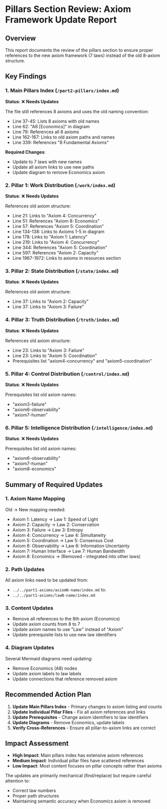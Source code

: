 # Pillars Section Review: Axiom Framework Update Report

## Overview
This report documents the review of the pillars section to ensure proper references to the new axiom framework (7 laws) instead of the old 8-axiom structure.

## Key Findings

### 1. Main Pillars Index (`/part2-pillars/index.md`)
**Status**: ❌ **Needs Updates**

The file still references 8 axioms and uses the old naming convention:
- Line 37-45: Lists 8 axioms with old names
- Line 62: "A8 [Economics]" in diagram
- Line 79: References all 8 axioms
- Line 162-167: Links to old axiom paths and names
- Line 339: References "8 Fundamental Axioms"

**Required Changes**:
- Update to 7 laws with new names
- Update all axiom links to use new paths
- Update diagram to remove Economics axiom

### 2. Pillar 1: Work Distribution (`/work/index.md`)
**Status**: ❌ **Needs Updates**

References old axiom structure:
- Line 21: Links to "Axiom 4: Concurrency"
- Line 51: References "Axiom 8: Economics"
- Line 57: References "Axiom 5: Coordination"
- Line 134-138: Links to Axioms 1-5 in diagram
- Line 178: Links to "Axiom 1: Latency"
- Line 219: Links to "Axiom 4: Concurrency"
- Line 344: References "Axiom 5: Coordination"
- Line 597: References "Axiom 2: Capacity"
- Line 1967-1972: Links to axioms in resources section

### 3. Pillar 2: State Distribution (`/state/index.md`)
**Status**: ❌ **Needs Updates**

References old axiom structure:
- Line 37: Links to "Axiom 2: Capacity"
- Line 37: Links to "Axiom 3: Failure"

### 4. Pillar 3: Truth Distribution (`/truth/index.md`)
**Status**: ❌ **Needs Updates**

References old axiom structure:
- Line 23: Links to "Axiom 3: Failure"
- Line 23: Links to "Axiom 5: Coordination"
- Prerequisites list "axiom4-concurrency" and "axiom5-coordination"

### 5. Pillar 4: Control Distribution (`/control/index.md`)
**Status**: ❌ **Needs Updates**

Prerequisites list old axiom names:
- "axiom3-failure"
- "axiom6-observability"
- "axiom7-human"

### 6. Pillar 5: Intelligence Distribution (`/intelligence/index.md`)
**Status**: ❌ **Needs Updates**

Prerequisites list old axiom names:
- "axiom6-observability"
- "axiom7-human"
- "axiom8-economics"

## Summary of Required Updates

### 1. Axiom Name Mapping
Old → New mapping needed:
- Axiom 1: Latency → Law 1: Speed of Light
- Axiom 2: Capacity → Law 2: Conservation
- Axiom 3: Failure → Law 3: Entropy
- Axiom 4: Concurrency → Law 4: Simultaneity
- Axiom 5: Coordination → Law 5: Consensus Cost
- Axiom 6: Observability → Law 6: Information Uncertainty
- Axiom 7: Human Interface → Law 7: Human Bandwidth
- Axiom 8: Economics → (Removed - integrated into other laws)

### 2. Path Updates
All axiom links need to be updated from:
- `../../part1-axioms/axiomN-name/index.md`
to:
- `../../part1-axioms/lawN-name/index.md`

### 3. Content Updates
- Remove all references to the 8th axiom (Economics)
- Update axiom counts from 8 to 7
- Update axiom names to use "Law" instead of "Axiom"
- Update prerequisite lists to use new law identifiers

### 4. Diagram Updates
Several Mermaid diagrams need updating:
- Remove Economics (A8) nodes
- Update axiom labels to law labels
- Update connections that reference removed axiom

## Recommended Action Plan

1. **Update Main Pillars Index** - Primary changes to axiom listing and counts
2. **Update Individual Pillar Files** - Fix all axiom references and links
3. **Update Prerequisites** - Change axiom identifiers to law identifiers
4. **Update Diagrams** - Remove Economics, update labels
5. **Verify Cross-References** - Ensure all pillar-to-axiom links are correct

## Impact Assessment

- **High Impact**: Main pillars index has extensive axiom references
- **Medium Impact**: Individual pillar files have scattered references
- **Low Impact**: Most content focuses on pillar concepts rather than axioms

The updates are primarily mechanical (find/replace) but require careful attention to:
- Correct law numbers
- Proper path structures
- Maintaining semantic accuracy when Economics axiom is removed